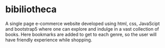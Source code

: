 # bibiliotheca
A single page e-commerce website developed using html, css, JavaScipt and bootstrap5 where one can explore and indulge in a vast collection of books. Here bookmarks are added to get to each genre, so the user will have friendly experience while shopping.
